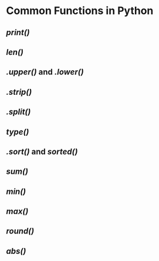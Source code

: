 # Common Functions in Python

## _print()_

## _len()_

## _.upper()_ and _.lower()_

## _.strip()_

## _.split()_

## _type()_

## _.sort()_ and _sorted()_

## _sum()_

## _min()_

## _max()_

## _round()_

## _abs()_
